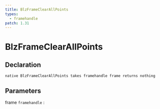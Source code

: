 ```yaml
---
title: BlzFrameClearAllPoints
types:
  - framehandle
patch: 1.31
---
```


# BlzFrameClearAllPoints

## Declaration

```jass
native BlzFrameClearAllPoints takes framehandle frame returns nothing
```

## Parameters
frame `framehandle`
: 

